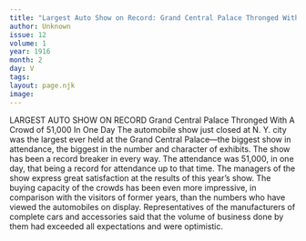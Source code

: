 ```yaml
---
title: "Largest Auto Show on Record: Grand Central Palace Thronged With A Crowd of 51,000 In One Day"
author: Unknown
issue: 12
volume: 1
year: 1916
month: 2
day: V
tags:
layout: page.njk
image:
---
```

LARGEST AUTO SHOW ON RECORD    Grand Central Palace Thronged With A Crowd of 51,000 In One Day    The automobile show just closed at N. Y. city was the largest ever held at the Grand Central Palace—the biggest show in attendance, the biggest in the number and character of exhibits. The show has been a record breaker in every way. The attendance was 51,000, in one day, that being a record for attendance up to that time. The managers of the show express great satisfaction at the results of this year’s show.    The buying capacity of the crowds has been even more impressive, in comparison with the visitors of former years, than the numbers who have viewed the automobiles on display. Representatives of the manufacturers of complete cars and accessories said that the volume of business done by them had exceeded all expectations and were optimistic. 

